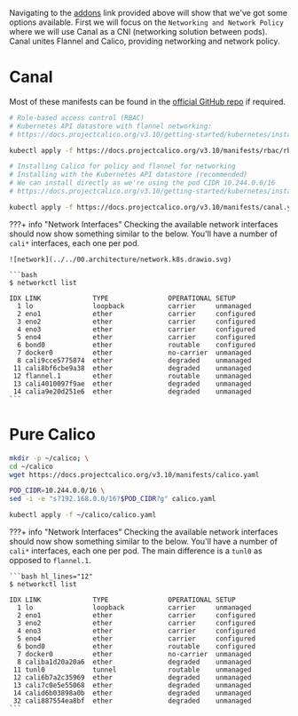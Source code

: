 Navigating to the [addons](https://kubernetes.io/docs/concepts/cluster-administration/addons/) link provided above will show that we've got some options available. First we will focus on the `Networking and Network Policy` where we will use Canal as a CNI (networking solution between pods). Canal unites Flannel and Calico, providing networking and network policy.

# Canal
Most of these manifests can be found in the [official GitHub repo](https://github.com/projectcalico/calico) if required.

```bash
# Role-based access control (RBAC)
# Kubernetes API datastore with flannel networking:
# https://docs.projectcalico.org/v3.10/getting-started/kubernetes/installation/integration#role-based-access-control-rbac

kubectl apply -f https://docs.projectcalico.org/v3.10/manifests/rbac/rbac-kdd-flannel.yaml

# Installing Calico for policy and flannel for networking
# Installing with the Kubernetes API datastore (recommended)
# We can install directly as we're using the pod CIDR 10.244.0.0/16
# https://docs.projectcalico.org/v3.10/getting-started/kubernetes/installation/flannel

kubectl apply -f https://docs.projectcalico.org/v3.10/manifests/canal.yaml
```

???+ info "Network Interfaces"
    Checking the available network interfaces should now show something similar to the below. You'll have a number of `cali*` interfaces, each one per pod.

    ![network](../../00.architecture/network.k8s.drawio.svg)

    ```bash
    $ networkctl list

    IDX LINK             TYPE               OPERATIONAL SETUP     
      1 lo               loopback           carrier     unmanaged 
      2 eno1             ether              carrier     configured
      3 eno2             ether              carrier     configured
      4 eno3             ether              carrier     configured
      5 eno4             ether              carrier     configured
      6 bond0            ether              routable    configured
      7 docker0          ether              no-carrier  unmanaged 
      8 cali9cce5775874  ether              degraded    unmanaged 
     11 cali8bf6cbe9a38  ether              degraded    unmanaged 
     12 flannel.1        ether              routable    unmanaged 
     13 cali4010097f9ae  ether              degraded    unmanaged 
     14 calia9e20d251e6  ether              degraded    unmanaged 
    ```

# Pure Calico
```bash
mkdir -p ~/calico; \
cd ~/calico
wget https://docs.projectcalico.org/v3.10/manifests/calico.yaml

POD_CIDR=10.244.0.0/16 \
sed -i -e "s?192.168.0.0/16?$POD_CIDR?g" calico.yaml

kubectl apply -f ~/calico/calico.yaml
```

???+ info "Network Interfaces"
    Checking the available network interfaces should now show something similar to the below. You'll have a number of `cali*` interfaces, each one per pod. The main difference is a `tunl0` as opposed to `flannel.1`.

    ```bash hl_lines="12"
    $ networkctl list

    IDX LINK             TYPE               OPERATIONAL SETUP     
      1 lo               loopback           carrier     unmanaged 
      2 eno1             ether              carrier     configured
      3 eno2             ether              carrier     configured
      4 eno3             ether              carrier     configured
      5 eno4             ether              carrier     configured
      6 bond0            ether              routable    configured
      7 docker0          ether              no-carrier  unmanaged 
      8 caliba1d20a20a6  ether              degraded    unmanaged 
     11 tunl0            tunnel             routable    unmanaged 
     12 cali6b7a2c35969  ether              degraded    unmanaged 
     13 cali7c0e5e55068  ether              degraded    unmanaged 
     14 calid6b03898a0b  ether              degraded    unmanaged 
     32 cali887554ea8bf  ether              degraded    unmanaged
    ```
